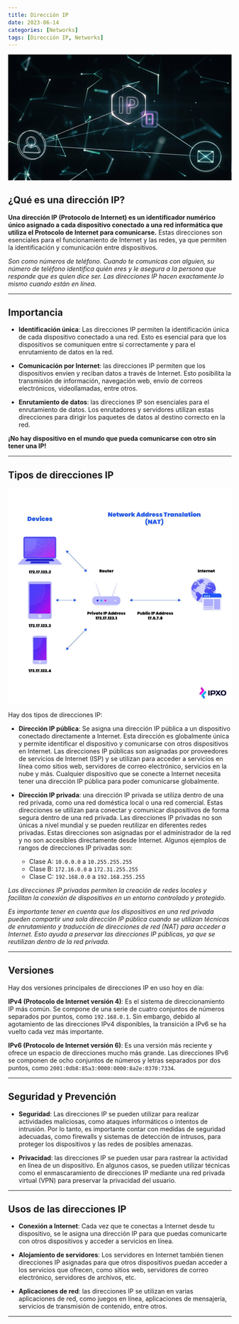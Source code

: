 ```yaml
---
title: Dirección IP
date: 2023-06-14
categories: [Networks]
tags: [Dirección IP, Networks]
---
```

![](/assets/img/IP/Ip.jpg)
## ¿Qué es una dirección IP?

**Una dirección IP (Protocolo de Internet) es un identificador numérico único asignado a cada dispositivo conectado a una red informática que utiliza el Protocolo de Internet para comunicarse.** Estas direcciones son esenciales para el funcionamiento de Internet y las redes, ya que permiten la identificación y comunicación entre dispositivos.

*Son como números de teléfono. Cuando te comunicas con alguien, su número de teléfono identifica quién eres y le asegura a la persona que responde que es quien dice ser. Las direcciones IP hacen exactamente lo mismo cuando están en línea.*

---

## Importancia

- **Identificación única**: Las direcciones IP permiten la identificación única de cada dispositivo conectado a una red. Esto es esencial para que los dispositivos se comuniquen entre sí correctamente y para el enrutamiento de datos en la red.

- **Comunicación por Internet**: las direcciones IP permiten que los dispositivos envíen y reciban datos a través de Internet. Esto posibilita la transmisión de información, navegación web, envío de correos electrónicos, videollamadas, entre otros.

- **Enrutamiento de datos**: las direcciones IP son esenciales para el enrutamiento de datos. Los enrutadores y servidores utilizan estas direcciones para dirigir los paquetes de datos al destino correcto en la red.

**¡No hay dispositivo en el mundo que pueda comunicarse con otro sin tener una IP!**

---

## Tipos de direcciones IP

![](/assets/img/IP/IPTypes.jpg)

Hay dos tipos de direcciones IP:

- **Dirección IP pública**: Se asigna una dirección IP pública a un dispositivo conectado directamente a Internet. Esta dirección es globalmente única y permite identificar el dispositivo y comunicarse con otros dispositivos en Internet. Las direcciones IP públicas son asignadas por proveedores de servicios de Internet (ISP) y se utilizan para acceder a servicios en línea como sitios web, servidores de correo electrónico, servicios en la nube y más. Cualquier dispositivo que se conecte a Internet necesita tener una dirección IP pública para poder comunicarse globalmente.

- **Dirección IP privada**: una dirección IP privada se utiliza dentro de una red privada, como una red doméstica local o una red comercial. Estas direcciones se utilizan para conectar y comunicar dispositivos de forma segura dentro de una red privada. Las direcciones IP privadas no son únicas a nivel mundial y se pueden reutilizar en diferentes redes privadas. Estas direcciones son asignadas por el administrador de la red y no son accesibles directamente desde Internet. Algunos ejemplos de rangos de direcciones IP privadas son:
   - Clase A: `10.0.0.0` a `10.255.255.255`
   - Clase B: `172.16.0.0` a `172.31.255.255`
   - Clase C: `192.168.0.0` a `192.168.255.255`

*Las direcciones IP privadas permiten la creación de redes locales y facilitan la conexión de dispositivos en un entorno controlado y protegido.*

*Es importante tener en cuenta que los dispositivos en una red privada pueden compartir una sola dirección IP pública cuando se utilizan técnicas de enrutamiento y traducción de direcciones de red (NAT) para acceder a Internet. Esto ayuda a preservar las direcciones IP públicas, ya que se reutilizan dentro de la red privada.*

---

## Versiones

Hay dos versiones principales de direcciones IP en uso hoy en día:

**IPv4 (Protocolo de Internet versión 4)**: Es el sistema de direccionamiento IP más común. Se compone de una serie de cuatro conjuntos de números separados por puntos, como `192.168.0.1`. Sin embargo, debido al agotamiento de las direcciones IPv4 disponibles, la transición a IPv6 se ha vuelto cada vez más importante.

**IPv6 (Protocolo de Internet versión 6)**: Es una versión más reciente y ofrece un espacio de direcciones mucho más grande. Las direcciones IPv6 se componen de ocho conjuntos de números y letras separados por dos puntos, como `2001:0db8:85a3:0000:0000:8a2e:0370:7334`.

---
## Seguridad y Prevención

- **Seguridad**: Las direcciones IP se pueden utilizar para realizar actividades maliciosas, como ataques informáticos o intentos de intrusión. Por lo tanto, es importante contar con medidas de seguridad adecuadas, como firewalls y sistemas de detección de intrusos, para proteger los dispositivos y las redes de posibles amenazas.

- **Privacidad**: las direcciones IP se pueden usar para rastrear la actividad en línea de un dispositivo. En algunos casos, se pueden utilizar técnicas como el enmascaramiento de direcciones IP mediante una red privada virtual (VPN) para preservar la privacidad del usuario.

---

## Usos de las direcciones IP

- **Conexión a Internet**: Cada vez que te conectas a Internet desde tu dispositivo, se le asigna una dirección IP para que puedas comunicarte con otros dispositivos y acceder a servicios en línea.

- **Alojamiento de servidores**: Los servidores en Internet también tienen direcciones IP asignadas para que otros dispositivos puedan acceder a los servicios que ofrecen, como sitios web, servidores de correo electrónico, servidores de archivos, etc.

- **Aplicaciones de red**: las direcciones IP se utilizan en varias aplicaciones de red, como juegos en línea, aplicaciones de mensajería, servicios de transmisión de contenido, entre otros.

---